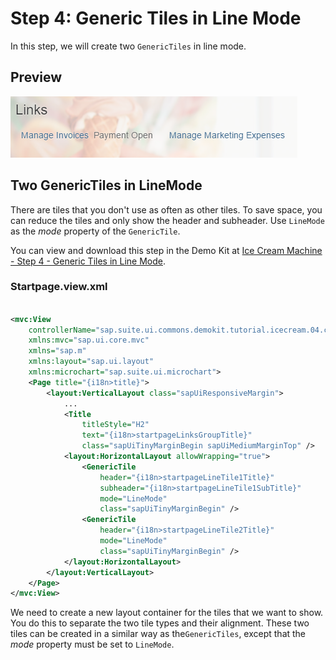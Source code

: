 <!-- loio10fa7fd7f0d54f6384b3b31c65ac78f5 -->

# Step 4: Generic Tiles in Line Mode

In this step, we will create two `GenericTiles` in line mode.



<a name="loio10fa7fd7f0d54f6384b3b31c65ac78f5__section_t2l_ydn_j1b"/>

## Preview

 ![](images/Step3_1_0add8de.png) 



<a name="loio10fa7fd7f0d54f6384b3b31c65ac78f5__section_ypz_g2n_j1b"/>

## Two GenericTiles in LineMode

There are tiles that you don't use as often as other tiles. To save space, you can reduce the tiles and only show the header and subheader. Use `LineMode` as the *mode* property of the `GenericTile`.

You can view and download this step in the Demo Kit at [Ice Cream Machine - Step 4 - Generic Tiles in Line Mode](https://ui5.sap.com/#/entity/sap.suite.ui.commons.tutorial.icecream/sample/sap.suite.ui.commons.tutorial.icecream.04).



### Startpage.view.xml

```xml

<mvc:View
    controllerName="sap.suite.ui.commons.demokit.tutorial.icecream.04.controller.Startpage"
    xmlns:mvc="sap.ui.core.mvc"
    xmlns="sap.m"
    xmlns:layout="sap.ui.layout"
    xmlns:microchart="sap.suite.ui.microchart">
    <Page title="{i18n>title}">
        <layout:VerticalLayout class="sapUiResponsiveMargin">
            ...
            <Title
                titleStyle="H2"
                text="{i18n>startpageLinksGroupTitle}"
                class="sapUiTinyMarginBegin sapUiMediumMarginTop" />
            <layout:HorizontalLayout allowWrapping="true">
                <GenericTile
                    header="{i18n>startpageLineTile1Title}"
                    subheader="{i18n>startpageLineTile1SubTitle}"
                    mode="LineMode"
                    class="sapUiTinyMarginBegin" />
                <GenericTile
                    header="{i18n>startpageLineTile2Title}"
                    mode="LineMode"
                    class="sapUiTinyMarginBegin" />
            </layout:HorizontalLayout>
        </layout:VerticalLayout>
    </Page>
</mvc:View>
```

We need to create a new layout container for the tiles that we want to show. You do this to separate the two tile types and their alignment. These two tiles can be created in a similar way as the`GenericTiles`, except that the *mode* property must be set to `LineMode`.

